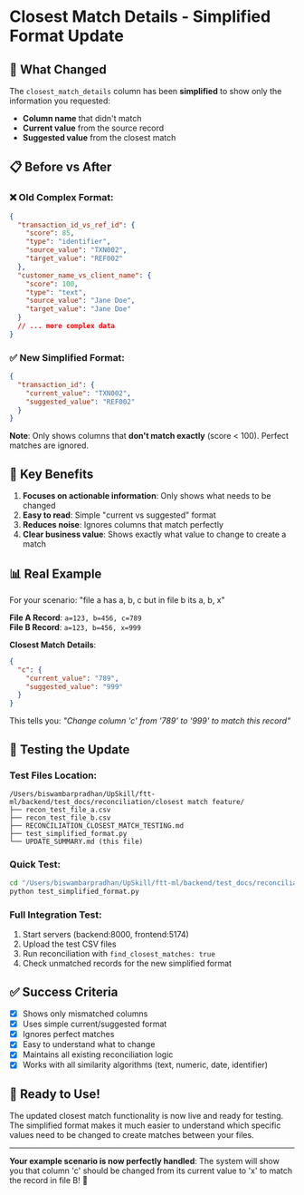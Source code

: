 # Closest Match Details - Simplified Format Update

## 🎯 What Changed

The `closest_match_details` column has been **simplified** to show only the information you requested:
- **Column name** that didn't match
- **Current value** from the source record  
- **Suggested value** from the closest match

## 📋 Before vs After

### ❌ Old Complex Format:
```json
{
  "transaction_id_vs_ref_id": {
    "score": 85, 
    "type": "identifier",
    "source_value": "TXN002",
    "target_value": "REF002" 
  },
  "customer_name_vs_client_name": {
    "score": 100,
    "type": "text", 
    "source_value": "Jane Doe",
    "target_value": "Jane Doe"
  }
  // ... more complex data
}
```

### ✅ New Simplified Format:
```json
{
  "transaction_id": {
    "current_value": "TXN002",
    "suggested_value": "REF002"
  }
}
```

**Note**: Only shows columns that **don't match exactly** (score < 100). Perfect matches are ignored.

## 🔧 Key Benefits

1. **Focuses on actionable information**: Only shows what needs to be changed
2. **Easy to read**: Simple "current vs suggested" format
3. **Reduces noise**: Ignores columns that match perfectly  
4. **Clear business value**: Shows exactly what value to change to create a match

## 📊 Real Example

For your scenario: "file a has a, b, c but in file b its a, b, x"

**File A Record**: `a=123, b=456, c=789`  
**File B Record**: `a=123, b=456, x=999`

**Closest Match Details**:
```json
{
  "c": {
    "current_value": "789", 
    "suggested_value": "999"
  }
}
```

This tells you: *"Change column 'c' from '789' to '999' to match this record"*

## 🧪 Testing the Update

### Test Files Location:
```
/Users/biswambarpradhan/UpSkill/ftt-ml/backend/test_docs/reconciliation/closest match feature/
├── recon_test_file_a.csv
├── recon_test_file_b.csv  
├── RECONCILIATION_CLOSEST_MATCH_TESTING.md
├── test_simplified_format.py
└── UPDATE_SUMMARY.md (this file)
```

### Quick Test:
```bash
cd "/Users/biswambarpradhan/UpSkill/ftt-ml/backend/test_docs/reconciliation/closest match feature"
python test_simplified_format.py
```

### Full Integration Test:
1. Start servers (backend:8000, frontend:5174)
2. Upload the test CSV files
3. Run reconciliation with `find_closest_matches: true`
4. Check unmatched records for the new simplified format

## ✅ Success Criteria

- [x] Shows only mismatched columns  
- [x] Uses simple current/suggested format
- [x] Ignores perfect matches
- [x] Easy to understand what to change
- [x] Maintains all existing reconciliation logic
- [x] Works with all similarity algorithms (text, numeric, date, identifier)

## 🎉 Ready to Use!

The updated closest match functionality is now live and ready for testing. The simplified format makes it much easier to understand which specific values need to be changed to create matches between your files.

---
**Your example scenario is now perfectly handled**: The system will show you that column 'c' should be changed from its current value to 'x' to match the record in file B! 🚀
